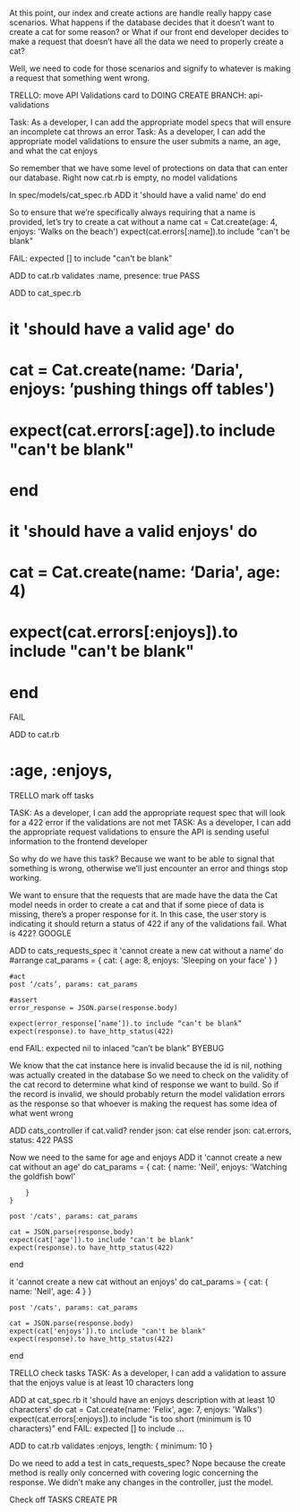At this point, our index and create actions are handle really happy case scenarios. 
What happens if the database decides that it doesn’t want to create a cat for some reason?
or What if our front end developer decides to make a request that doesn’t have all the data we need to properly create a cat? 

Well, we need to code for those scenarios and signify to whatever is making a request that something went wrong.

TRELLO: move API Validations card to DOING
CREATE BRANCH: api-validations

Task: As a developer, I can add the appropriate model specs that will ensure an incomplete cat throws an error
Task: As a developer, I can add the appropriate model validations to ensure the user submits a name, an age, and what the cat enjoys

So remember that we have some level of protections on data that can enter our database.
Right now cat.rb is empty, no model validations

In spec/models/cat_spec.rb
ADD
it 'should have a valid name' do
end

So to ensure that we’re specifically always requiring that a name is provided, let’s try to create a cat without a name
cat = Cat.create(age: 4, enjoys: 'Walks on the beach')
expect(cat.errors[:name]).to include "can't be blank"

FAIL:  expected [] to include "can't be blank"

ADD to cat.rb
validates :name, presence: true
PASS

ADD to cat_spec.rb
# it 'should have a valid age' do
# cat = Cat.create(name: ‘Daria', enjoys: ’pushing things off tables')
# expect(cat.errors[:age]).to include "can't be blank"
# end


# it 'should have a valid enjoys' do
# cat = Cat.create(name: ‘Daria', age: 4)
# expect(cat.errors[:enjoys]).to include "can't be blank"
# end
FAIL

ADD to cat.rb
# :age, :enjoys,

TRELLO mark off tasks

TASK: As a developer, I can add the appropriate request spec that will look for a 422 error if the validations are not met
TASK: As a developer, I can add the appropriate request validations to ensure the API is sending useful information to the frontend developer

So why do we have this task? Because we want to be able to signal that something is wrong, otherwise we’ll just encounter an error and things stop working.

We want to ensure that the requests that are made have the data the Cat model needs in order to create a cat and that if some piece of data is missing, there’s a proper response for it.
In this case, the user story is indicating it should return a status of 422 if any of the validations fail.
What is 422?
GOOGLE

ADD to cats_requests_spec
it 'cannot create a new cat without a name’ do
    #arrange
    cat_params = {
        cat: {
            age: 8,
            enjoys: 'Sleeping on your face'
        }
    }

    #act
    post ‘/cats’, params: cat_params

    #assert
    error_response = JSON.parse(response.body)
    
    expect(error_response[’name’]).to include “can’t be blank”
    expect(response).to have_http_status(422)
end
 FAIL: expected nil to inlaced “can’t be blank”
BYEBUG

We know that the cat instance here is invalid because the id is nil, nothing was  actually created in the database
So we need to check on the validity of the cat record to determine what kind of response we want to build.
So if the record is invalid, we should probably return the model validation errors as the response so that whoever is making the request has some idea of what went wrong

ADD cats_controller
if cat.valid?
  render json: cat
else
  render json: cat.errors, status: 422
PASS

Now we need to the same for age and enjoys
ADD
it 'cannot create a new cat without an age' do
    cat_params = {
        cat: {
            name: 'Neil',
            enjoys: 'Watching the goldfish bowl'

        }
    }

    post '/cats', params: cat_params

    cat = JSON.parse(response.body)
    expect(cat['age']).to include "can't be blank"
    expect(response).to have_http_status(422)
end

it 'cannot create a new cat without an enjoys' do
    cat_params = {
        cat: {
            name: 'Neil',
            age: 4
        }
    }

    post '/cats', params: cat_params

    cat = JSON.parse(response.body)
    expect(cat['enjoys']).to include "can't be blank"
    expect(response).to have_http_status(422)
end

TRELLO check tasks
TASK: As a developer, I can add a validation to assure that the enjoys value is at least 10 characters long

ADD at cat_spec.rb
it 'should have an enjoys description with at least 10 characters' do
    cat = Cat.create(name: 'Felix', age: 7, enjoys: 'Walks')
    expect(cat.errors[:enjoys]).to include "is too short (minimum is 10 characters)"
end
FAIL: expected [] to include ...

ADD to cat.rb
validates :enjoys, length: { minimum: 10 }

Do we need to add a test in cats_requests_spec?
Nope because the create method is really only concerned with covering logic concerning the response. We didn’t make any changes in the controller, just the model.


Check off TASKS 
CREATE PR


